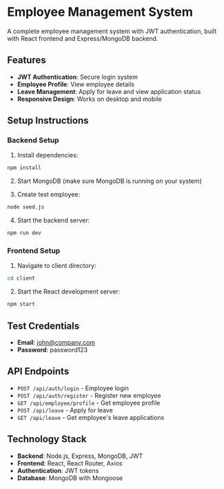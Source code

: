 # Employee Management System

A complete employee management system with JWT authentication, built with React frontend and Express/MongoDB backend.

## Features

- **JWT Authentication**: Secure login system
- **Employee Profile**: View employee details
- **Leave Management**: Apply for leave and view application status
- **Responsive Design**: Works on desktop and mobile

## Setup Instructions

### Backend Setup

1. Install dependencies:
```bash
npm install
```

2. Start MongoDB (make sure MongoDB is running on your system)

3. Create test employee:
```bash
node seed.js
```

4. Start the backend server:
```bash
npm run dev
```

### Frontend Setup

1. Navigate to client directory:
```bash
cd client
```

2. Start the React development server:
```bash
npm start
```

## Test Credentials

- **Email**: john@company.com
- **Password**: password123

## API Endpoints

- `POST /api/auth/login` - Employee login
- `POST /api/auth/register` - Register new employee
- `GET /api/employee/profile` - Get employee profile
- `POST /api/leave` - Apply for leave
- `GET /api/leave` - Get employee's leave applications

## Technology Stack

- **Backend**: Node.js, Express, MongoDB, JWT
- **Frontend**: React, React Router, Axios
- **Authentication**: JWT tokens
- **Database**: MongoDB with Mongoose
